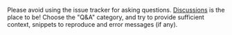 Please avoid using the issue tracker for asking questions. [Discussions](https://github.com/SeaQL/.github/discussions/new) is the place to be! Choose the "Q&A" category, and try to provide sufficient context, snippets to reproduce and error messages (if any).
